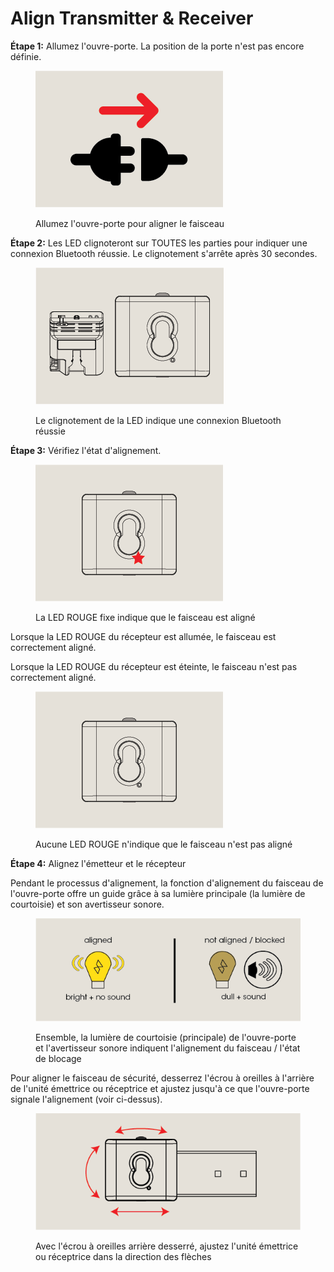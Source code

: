 # Align Transmitter & Receiver

**Étape 1:** Allumez l'ouvre-porte. La position de la porte n'est pas encore définie.  
   
<figure><img src="../.gitbook/assets/Power-On@2x.png" alt=""><figcaption><p>Allumez l'ouvre-porte pour aligner le faisceau</p></figcaption></figure>  
   
**Étape 2:** Les LED clignoteront sur TOUTES les parties pour indiquer une connexion Bluetooth réussie. Le clignotement s'arrête après 30 secondes.  
   
<figure><img src="../.gitbook/assets/Beam-and-Base-Station@2x (2).gif" alt=""><figcaption><p>Le clignotement de la LED indique une connexion Bluetooth réussie</p></figcaption></figure>  
   
**Étape 3:** Vérifiez l'état d'alignement.  
   
<figure><img src="../.gitbook/assets/Beam Aligned Red LED@2x.png" alt=""><figcaption><p>La LED ROUGE fixe indique que le faisceau est aligné</p></figcaption></figure>  
   
Lorsque la LED ROUGE du récepteur est allumée, le faisceau est correctement aligné.  
   
Lorsque la LED ROUGE du récepteur est éteinte, le faisceau n'est pas correctement aligné.  
   
<figure><img src="../.gitbook/assets/Off Beam Unit@2x.png" alt=""><figcaption><p>Aucune LED ROUGE n'indique que le faisceau n'est pas aligné</p></figcaption></figure>  
   
**Étape 4:** Alignez l'émetteur et le récepteur  
   
Pendant le processus d'alignement, la fonction d'alignement du faisceau de l'ouvre-porte offre un guide grâce à sa lumière principale (la lumière de courtoisie) et son avertisseur sonore.  
   
<figure><img src="../.gitbook/assets/opener alignment feature@2x.png" alt=""><figcaption><p>Ensemble, la lumière de courtoisie (principale) de l'ouvre-porte et l'avertisseur sonore indiquent l'alignement du faisceau / l'état de blocage</p></figcaption></figure>  
   
Pour aligner le faisceau de sécurité, desserrez l'écrou à oreilles à l'arrière de l'unité émettrice ou réceptrice et ajustez jusqu'à ce que l'ouvre-porte signale l'alignement (voir ci-dessus).  
   
<figure><img src="../.gitbook/assets/Align Units@2x.png" alt=""><figcaption><p>Avec l'écrou à oreilles arrière desserré, ajustez l'unité émettrice ou réceptrice dans la direction des flèches</p></figcaption></figure>
